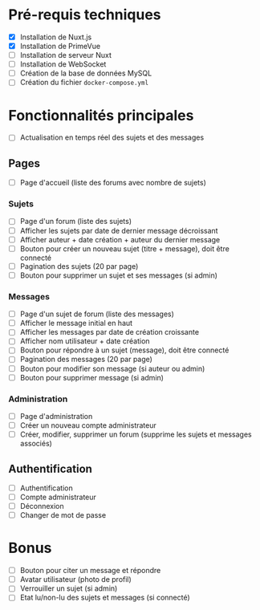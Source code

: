 # Pré-requis techniques

- [x] Installation de Nuxt.js
- [x] Installation de PrimeVue
- [ ] Installation de serveur Nuxt
- [ ] Installation de WebSocket
- [ ] Création de la base de données MySQL
- [ ] Création du fichier `docker-compose.yml`

# Fonctionnalités principales

- [ ] Actualisation en temps réel des sujets et des messages

## Pages

- [ ] Page d'accueil (liste des forums avec nombre de sujets)

### Sujets

- [ ] Page d'un forum (liste des sujets)
- [ ] Afficher les sujets par date de dernier message décroissant
- [ ] Afficher auteur + date création + auteur du dernier message
- [ ] Bouton pour créer un nouveau sujet (titre + message), doit être connecté
- [ ] Pagination des sujets (20 par page)
- [ ] Bouton pour supprimer un sujet et ses messages (si admin)

### Messages

- [ ] Page d'un sujet de forum (liste des messages)
- [ ] Afficher le message initial en haut
- [ ] Afficher les messages par date de création croissante
- [ ] Afficher nom utilisateur + date création
- [ ] Bouton pour répondre à un sujet (message), doit être connecté
- [ ] Pagination des messages (20 par page)
- [ ] Bouton pour modifier son message (si auteur ou admin)
- [ ] Bouton pour supprimer message (si admin)

### Administration

- [ ] Page d'administration
- [ ] Créer un nouveau compte administrateur
- [ ] Créer, modifier, supprimer un forum (supprime les sujets et messages associés)

## Authentification

- [ ] Authentification
- [ ] Compte administrateur
- [ ] Déconnexion
- [ ] Changer de mot de passe

# Bonus

- [ ] Bouton pour citer un message et répondre
- [ ] Avatar utilisateur (photo de profil)
- [ ] Verrouiller un sujet (si admin)
- [ ] Etat lu/non-lu des sujets et messages (si connecté)